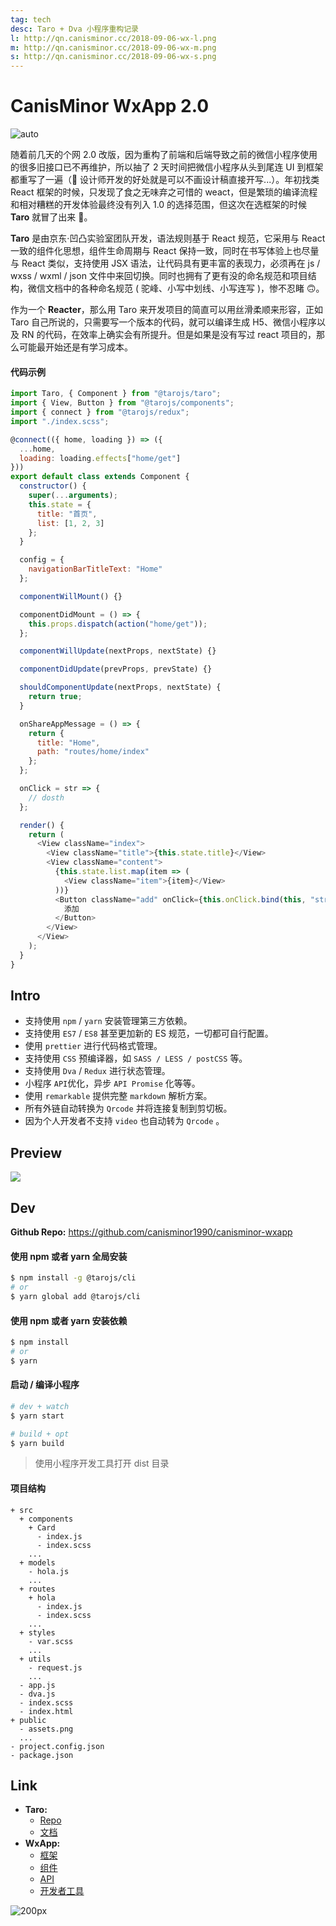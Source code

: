 ```yaml
---
tag: tech
desc: Taro + Dva 小程序重构记录
l: http://qn.canisminor.cc/2018-09-06-wx-l.png
m: http://qn.canisminor.cc/2018-09-06-wx-m.png
s: http://qn.canisminor.cc/2018-09-06-wx-s.png
---
```


# CanisMinor WxApp 2.0

![auto](https://img.shields.io/github/release/canisminor1990/canisminor-wxapp.svg)

随着前几天的个网 2.0 改版，因为重构了前端和后端导致之前的微信小程序使用的很多旧接口已不再维护，所以抽了 2 天时间把微信小程序从头到尾连 UI 到框架都重写了一遍（🌚 设计师开发的好处就是可以不画设计稿直接开写...）。年初找类 React 框架的时候，只发现了食之无味弃之可惜的 weact，但是繁琐的编译流程和相对糟糕的开发体验最终没有列入 1.0 的选择范围，但这次在选框架的时候 **Taro** 就冒了出来 🤩。

**Taro** 是由京东·凹凸实验室团队开发，语法规则基于 React 规范，它采用与 React 一致的组件化思想，组件生命周期与 React 保持一致，同时在书写体验上也尽量与 React 类似，支持使用 JSX 语法，让代码具有更丰富的表现力，必须再在 js / wxss / wxml / json 文件中来回切换。同时也拥有了更有没的命名规范和项目结构，微信文档中的各种命名规范 ( 驼峰、小写中划线、小写连写 )，惨不忍睹 🙃。

作为一个 **Reacter**，那么用 Taro 来开发项目的简直可以用丝滑柔顺来形容，正如 Taro 自己所说的，只需要写一个版本的代码，就可以编译生成 H5、微信小程序以及 RN 的代码，在效率上确实会有所提升。但是如果是没有写过 react 项目的，那么可能最开始还是有学习成本。

#### 代码示例

```js
import Taro, { Component } from "@tarojs/taro";
import { View, Button } from "@tarojs/components";
import { connect } from "@tarojs/redux";
import "./index.scss";

@connect(({ home, loading }) => ({
  ...home,
  loading: loading.effects["home/get"]
}))
export default class extends Component {
  constructor() {
    super(...arguments);
    this.state = {
      title: "首页",
      list: [1, 2, 3]
    };
  }

  config = {
    navigationBarTitleText: "Home"
  };

  componentWillMount() {}

  componentDidMount = () => {
    this.props.dispatch(action("home/get"));
  };

  componentWillUpdate(nextProps, nextState) {}

  componentDidUpdate(prevProps, prevState) {}

  shouldComponentUpdate(nextProps, nextState) {
    return true;
  }

  onShareAppMessage = () => {
    return {
      title: "Home",
      path: "routes/home/index"
    };
  };

  onClick = str => {
    // dosth
  };

  render() {
    return (
      <View className="index">
        <View className="title">{this.state.title}</View>
        <View className="content">
          {this.state.list.map(item => (
            <View className="item">{item}</View>
          ))}
          <Button className="add" onClick={this.onClick.bind(this, "str")}>
            添加
          </Button>
        </View>
      </View>
    );
  }
}
```

## Intro

- 支持使用 `npm` / `yarn` 安装管理第三方依赖。
- 支持使用 `ES7` / `ES8` 甚至更加新的 ES 规范，一切都可自行配置。
- 使用 `prettier` 进行代码格式管理。
- 支持使用 `CSS` 预编译器，如 `SASS / LESS / postCSS` 等。
- 支持使用 `Dva` / `Redux` 进行状态管理。
- 小程序 `API`优化，异步 `API Promise` 化等等。
- 使用 `remarkable` 提供完整 `markdown` 解析方案。
- 所有外链自动转换为 `Qrcode` 并将连接复制到剪切板。
- 因为个人开发者不支持 `video` 也自动转为 `Qrcode` 。

## Preview

![](http://qn.canisminor.cc/2018-09-06-wxapp.png)

## Dev

**Github Repo:** <https://github.com/canisminor1990/canisminor-wxapp>

#### 使用 npm 或者 yarn 全局安装

```bash
$ npm install -g @tarojs/cli
# or
$ yarn global add @tarojs/cli
```

#### 使用 npm 或者 yarn 安装依赖

```bash
$ npm install
# or
$ yarn
```

#### 启动 / 编译小程序

```bash
# dev + watch
$ yarn start

# build + opt
$ yarn build
```

> 使用小程序开发工具打开 dist 目录

#### 项目结构

```
+ src
  + components
  	+ Card
  	  - index.js
  	  - index.scss
  	...
  + models
  	- hola.js
  	...
  + routes
    + hola
      - index.js
      - index.scss
    ...
  + styles
  	- var.scss
  	...
  + utils
    - request.js
    ...
  - app.js
  - dva.js
  - index.scss
  - index.html
+ public
  - assets.png
  ...
- project.config.json
- package.json
```

## Link

- **Taro:**
  - [Repo](https://github.com/NervJS/taro)
  - [文档](https://nervjs.github.io/taro/config-detail.html)
- **WxApp:**
  - [框架](https://mp.weixin.qq.com/debug/wxadoc/dev/framework/MINA.html)
  - [组件](https://mp.weixin.qq.com/debug/wxadoc/dev/component/)
  - [API](https://mp.weixin.qq.com/debug/wxadoc/dev/api/)
  - [开发者工具](https://mp.weixin.qq.com/debug/wxadoc/dev/devtools/download.html)

![200px](http://qn.canisminor.cc/2018-09-05-wx-qrcode.png)
